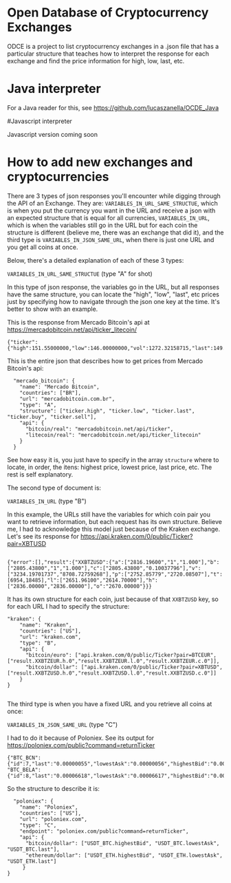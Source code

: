 # Open Database of Cryptocurrency Exchanges

ODCE is a project to list cryptocurrency exchanges in a .json file that has a particular structure that teaches how to interpret the response for each exchange and find the price information for high, low, last, etc.

# Java interpreter

For a Java reader for this, see https://github.com/lucaszanella/OCDE_Java

#Javascript interpreter

Javascript version coming soon


# How to add new exchanges and cryptocurrencies

There are 3 types of json responses you'll encounter while digging through the API of an Exchange. They are: ```VARIABLES_IN_URL_SAME_STRUCTUE```, which is when you put the currency you want in the URL and receive a json with an expected structure that is equal for all currencies, ```VARIABLES_IN_URL```, which is when the variables still go in the URL but for each coin the structure is different (believe me, there was an exchange that did it), and the third type is ```VARIABLES_IN_JSON_SAME_URL```, when there is just one URL and you get all coins at once. 

Below, there's a detailed explanation of each of these 3 types:

```VARIABLES_IN_URL_SAME_STRUCTUE``` (type "A" for shot)

In this type of json response, the variables go in the URL, but all responses have the same structure, you can locate the "high", "low", "last", etc prices just by specifying how to navigate through the json one key at the time. It's better to show with an example.

This is the response from Mercado Bitcoin's api at https://mercadobitcoin.net/api/ticker_litecoin/

```
{"ticker":{"high":151.55000000,"low":146.00000000,"vol":1272.32158715,"last":149.28000000,"buy":147.51000000,"sell":148.00000000,"date":1500716827}}
```


This is the entire json that describes how to get prices from Mercado Bitcoin's api:

```
  "mercado_bitcoin": {
    "name": "Mercado Bitcoin",
    "countries": ["BR"],
    "url": "mercadobitcoin.com.br",
    "type": "A",
    "structure": ["ticker.high", "ticker.low", "ticker.last", "ticker.buy", "ticker.sell"],
    "api": {
      "bitcoin/real": "mercadobitcoin.net/api/ticker",
      "litecoin/real": "mercadobitcoin.net/api/ticker_litecoin"
    }
  }
```

See how easy it is, you just have to specify in the array ```structure``` where to locate, in order, the itens: highest price, lowest price, last price, etc. The rest is self explanatory.

The second type of document is:

```VARIABLES_IN_URL``` (type "B")

In this example, the URLs still have the variables for which coin pair you want to retrieve information, but each request has its own structure. Believe me, I had to acknowledge this model just because of the Kraken exchange. Let's see its response for https://api.kraken.com/0/public/Ticker?pair=XBTUSD
```

{"error":[],"result":{"XXBTZUSD":{"a":["2816.19600","1","1.000"],"b":["2805.43800","1","1.000"],"c":["2805.43800","0.10037796"],"v":["3234.19701737","8708.72759268"],"p":["2752.85779","2720.08507"],"t":[6954,18485],"l":["2651.96100","2614.70000"],"h":["2836.00000","2836.00000"],"o":"2670.00000"}}}
```

It has its own structure for each coin, just because of that ```XXBTZUSD``` key, so for each URL I had to specify the structure:

```
"kraken": {
    "name": "Kraken",
    "countries": ["US"],
    "url": "kraken.com",
    "type": "B",
    "api": {
      "bitcoin/euro": ["api.kraken.com/0/public/Ticker?pair=BTCEUR",["result.XXBTZEUR.h.0","result.XXBTZEUR.l.0","result.XXBTZEUR.c.0"]],
      "bitcoin/dollar": ["api.kraken.com/0/public/Ticker?pair=XBTUSD",["result.XXBTZUSD.h.0","result.XXBTZUSD.l.0","result.XXBTZUSD.c.0"]]
    }
}
      
```

The third type is when you have a fixed URL and you retrieve all coins at once:

```VARIABLES_IN_JSON_SAME_URL``` (type "C")

I had to do it because of Poloniex. See its output for https://poloniex.com/public?command=returnTicker

```
{"BTC_BCN":{"id":7,"last":"0.00000055","lowestAsk":"0.00000056","highestBid":"0.00000055","percentChange":"-0.08333333","baseVolume":"123.32216782","quoteVolume":"217515631.43380606","isFrozen":"0","high24hr":"0.00000060","low24hr":"0.00000055"},
"BTC_BELA":{"id":8,"last":"0.00006618","lowestAsk":"0.00006617","highestBid":"0.00006527","percentChange":"0.00501138","baseVolume":"27.73633320","quoteVolume":"428180.17870394","isFrozen":"0","high24hr":"0.00006736","low24hr":"0.00006200"}
```

So the structure to describe it is:

```
  "poloniex": {
    "name": "Poloniex",
    "countries": ["US"],
    "url": "poloniex.com",
    "type": "C",
    "endpoint": "poloniex.com/public?command=returnTicker",
    "api": {
      "bitcoin/dollar": ["USDT_BTC.highestBid", "USDT_BTC.lowestAsk", "USDT_BTC.last"],
      "ethereum/dollar": ["USDT_ETH.highestBid", "USDT_ETH.lowestAsk", "USDT_ETH.last"]
     }
}
``` 

